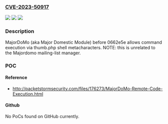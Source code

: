### [CVE-2023-50917](https://cve.mitre.org/cgi-bin/cvename.cgi?name=CVE-2023-50917)
![](https://img.shields.io/static/v1?label=Product&message=n%2Fa&color=blue)
![](https://img.shields.io/static/v1?label=Version&message=n%2Fa&color=blue)
![](https://img.shields.io/static/v1?label=Vulnerability&message=n%2Fa&color=brighgreen)

### Description

MajorDoMo (aka Major Domestic Module) before 0662e5e allows command execution via thumb.php shell metacharacters. NOTE: this is unrelated to the Majordomo mailing-list manager.

### POC

#### Reference
- http://packetstormsecurity.com/files/176273/MajorDoMo-Remote-Code-Execution.html

#### Github
No PoCs found on GitHub currently.

